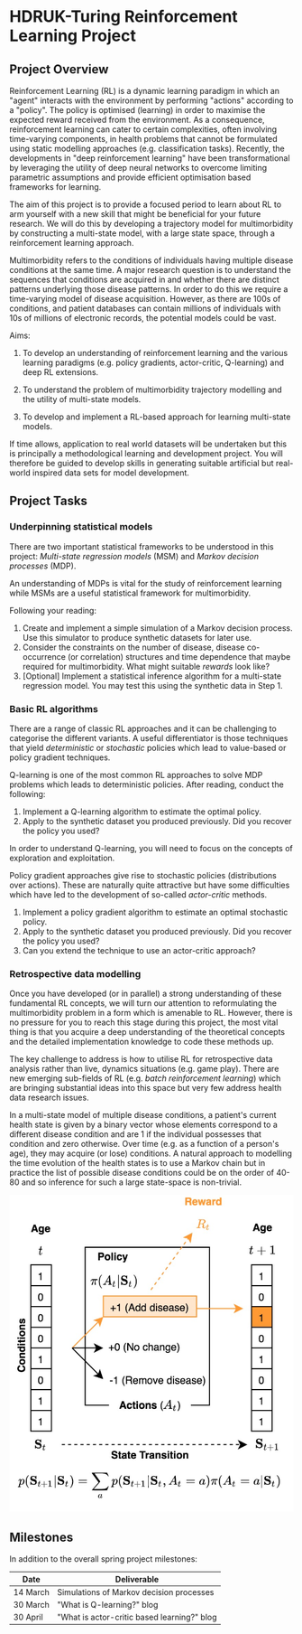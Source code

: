 # HDRUK-Turing Reinforcement Learning Project

## Project Overview

Reinforcement Learning (RL) is a dynamic learning paradigm in which an "agent" interacts with the environment by performing "actions" according to a "policy". The policy is optimised (learning) in order to maximise the expected reward received from the environment. As a consequence, reinforcement learning can cater to certain complexities, often involving time-varying components, in health problems that cannot be formulated using static modelling approaches (e.g. classification tasks). Recently, the developments in "deep reinforcement learning" have been transformational by leveraging the utility of deep neural networks to overcome limiting parametric assumptions and provide efficient optimisation based frameworks for learning.

The aim of this project is to provide a focused period to learn about RL to arm yourself with a new skill that might be beneficial for your future research. We will do this by developing a trajectory model for multimorbidity by constructing a multi-state model, with a large state space, through a reinforcement learning approach. 

Multimorbidity refers to the conditions of individuals having multiple disease conditions at the same time. A major research question is to understand the sequences that conditions are acquired in and whether there are distinct patterns underlying those disease patterns. In order to do this we require a time-varying model of disease acquisition. However, as there are 100s of conditions, and patient databases can contain millions of individuals with 10s of millions of electronic records, the potential models could be vast.

Aims:

1. To develop an understanding of reinforcement learning and the various learning paradigms (e.g. policy gradients, actor-critic, Q-learning) and deep RL extensions.

2. To understand the problem of multimorbidity trajectory modelling and the utility of multi-state models.

3. To develop and implement a RL-based approach for learning multi-state models.

If time allows, application to real world datasets will be undertaken but this is principally a methodological learning and development project. You will therefore be guided to develop skills in generating suitable artificial but real-world inspired data sets for model development.

## Project Tasks

### Underpinning statistical models

There are two important statistical frameworks to be understood in this project: *Multi-state regression models* (MSM) and *Markov decision processes* (MDP).

An understanding of MDPs is vital for the study of reinforcement learning while MSMs are a useful statistical framework for multimorbidity. 

Following your reading:

1. Create and implement a simple simulation of a Markov decision process. Use this simulator to produce synthetic datasets for later use.
2. Consider the constraints on the number of disease, disease co-occurrence (or correlation) structures and time dependence that maybe required for multimorbidity. What might suitable *rewards* look like?
3. [Optional] Implement a statistical inference algorithm for a multi-state regression model. You may test this using the synthetic data in Step 1.

### Basic RL algorithms

There are a range of classic RL approaches and it can be challenging to categorise the different variants. A useful differentiator is those techniques that yield *deterministic* or *stochastic* policies which lead to value-based or policy gradient techniques.  

Q-learning is one of the most common RL approaches to solve MDP problems which leads to deterministic policies. After reading, conduct the following:

1. Implement a Q-learning algorithm to estimate the optimal policy. 
2. Apply to the synthetic dataset you produced previously. Did you recover the policy you used?

In order to understand Q-learning, you will need to focus on the concepts of exploration and exploitation.

Policy gradient approaches give rise to stochastic policies (distributions over actions). These are naturally quite attractive but have some difficulties which have led to the development of so-called *actor-critic* methods.

1. Implement a policy gradient algorithm to estimate an optimal stochastic policy. 
2. Apply to the synthetic dataset you produced previously. Did you recover the policy you used?
3. Can you extend the technique to use an actor-critic approach?

### Retrospective data modelling

Once you have developed (or in parallel) a strong understanding of these fundamental RL concepts, we will turn our attention to reformulating the multimorbidity problem in a form which is amenable to RL. However, there is no pressure for you to reach this stage during this project, the most vital thing is that you acquire a deep understanding of the theoretical concepts and the detailed implementation knowledge to code these methods up.

The key challenge to address is how to utilise RL for retrospective data analysis rather than live, dynamics situations (e.g. game play). There are new emerging sub-fields of RL (e.g. *batch reinforcement learning*) which are bringing substantial ideas into this space but very few address health data research issues.

In a multi-state model of multiple disease conditions, a patient's current health state is given by a binary vector whose elements correspond to a different disease condition and are 1 if the individual possesses that condition and zero otherwise. Over time (e.g. as a function of a person's age), they may acquire (or lose) conditions. A natural approach to modelling the time evolution of the health states is to use a Markov chain but in practice the list of possible disease conditions could be on the order of 40-80 and so inference for such a large state-space is non-trivial.   

![Multimorbidity](mdp.jpg "Multi-state model for multimorbidity")

## Milestones

In addition to the overall spring project milestones:

Date    | Deliverable |
--------|-------------|
14 March | Simulations of Markov decision processes |
30 March | "What is Q-learning?" blog |
30 April | "What is actor-critic based learning?" blog |

## 
